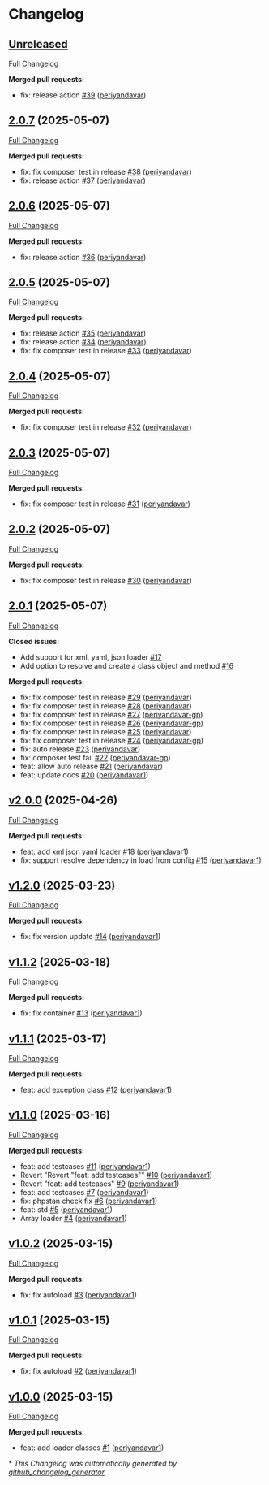 # Changelog

## [Unreleased](https://github.com/periyandavar/gp_loader/tree/HEAD)

[Full Changelog](https://github.com/periyandavar/gp_loader/compare/2.0.7...HEAD)

**Merged pull requests:**

- fix: release action [\#39](https://github.com/periyandavar/gp_loader/pull/39) ([periyandavar](https://github.com/periyandavar))

## [2.0.7](https://github.com/periyandavar/gp_loader/tree/2.0.7) (2025-05-07)

[Full Changelog](https://github.com/periyandavar/gp_loader/compare/2.0.6...2.0.7)

**Merged pull requests:**

- fix: fix composer test in release [\#38](https://github.com/periyandavar/gp_loader/pull/38) ([periyandavar](https://github.com/periyandavar))
- fix: release action [\#37](https://github.com/periyandavar/gp_loader/pull/37) ([periyandavar](https://github.com/periyandavar))

## [2.0.6](https://github.com/periyandavar/gp_loader/tree/2.0.6) (2025-05-07)

[Full Changelog](https://github.com/periyandavar/gp_loader/compare/2.0.5...2.0.6)

**Merged pull requests:**

- fix: release action [\#36](https://github.com/periyandavar/gp_loader/pull/36) ([periyandavar](https://github.com/periyandavar))

## [2.0.5](https://github.com/periyandavar/gp_loader/tree/2.0.5) (2025-05-07)

[Full Changelog](https://github.com/periyandavar/gp_loader/compare/2.0.4...2.0.5)

**Merged pull requests:**

- fix: release action [\#35](https://github.com/periyandavar/gp_loader/pull/35) ([periyandavar](https://github.com/periyandavar))
- fix: release action [\#34](https://github.com/periyandavar/gp_loader/pull/34) ([periyandavar](https://github.com/periyandavar))
- fix: fix composer test in release [\#33](https://github.com/periyandavar/gp_loader/pull/33) ([periyandavar](https://github.com/periyandavar))

## [2.0.4](https://github.com/periyandavar/gp_loader/tree/2.0.4) (2025-05-07)

[Full Changelog](https://github.com/periyandavar/gp_loader/compare/2.0.3...2.0.4)

**Merged pull requests:**

- fix: fix composer test in release [\#32](https://github.com/periyandavar/gp_loader/pull/32) ([periyandavar](https://github.com/periyandavar))

## [2.0.3](https://github.com/periyandavar/gp_loader/tree/2.0.3) (2025-05-07)

[Full Changelog](https://github.com/periyandavar/gp_loader/compare/2.0.2...2.0.3)

**Merged pull requests:**

- fix: fix composer test in release [\#31](https://github.com/periyandavar/gp_loader/pull/31) ([periyandavar](https://github.com/periyandavar))

## [2.0.2](https://github.com/periyandavar/gp_loader/tree/2.0.2) (2025-05-07)

[Full Changelog](https://github.com/periyandavar/gp_loader/compare/2.0.1...2.0.2)

**Merged pull requests:**

- fix: fix composer test in release [\#30](https://github.com/periyandavar/gp_loader/pull/30) ([periyandavar](https://github.com/periyandavar))

## [2.0.1](https://github.com/periyandavar/gp_loader/tree/2.0.1) (2025-05-07)

[Full Changelog](https://github.com/periyandavar/gp_loader/compare/v2.0.0...2.0.1)

**Closed issues:**

- Add support for xml, yaml, json loader [\#17](https://github.com/periyandavar/gp_loader/issues/17)
- Add option to resolve and create a class object and method [\#16](https://github.com/periyandavar/gp_loader/issues/16)

**Merged pull requests:**

- fix: fix composer test in release [\#29](https://github.com/periyandavar/gp_loader/pull/29) ([periyandavar](https://github.com/periyandavar))
- fix: fix composer test in release [\#28](https://github.com/periyandavar/gp_loader/pull/28) ([periyandavar](https://github.com/periyandavar))
- fix: fix composer test in release [\#27](https://github.com/periyandavar/gp_loader/pull/27) ([periyandavar-gp](https://github.com/periyandavar-gp))
- fix: fix composer test in release [\#26](https://github.com/periyandavar/gp_loader/pull/26) ([periyandavar-gp](https://github.com/periyandavar-gp))
- fix: fix composer test in release [\#25](https://github.com/periyandavar/gp_loader/pull/25) ([periyandavar](https://github.com/periyandavar))
- fix: fix composer test in release [\#24](https://github.com/periyandavar/gp_loader/pull/24) ([periyandavar-gp](https://github.com/periyandavar-gp))
- fix: auto release [\#23](https://github.com/periyandavar/gp_loader/pull/23) ([periyandavar](https://github.com/periyandavar))
- fix: composer test fail [\#22](https://github.com/periyandavar/gp_loader/pull/22) ([periyandavar-gp](https://github.com/periyandavar-gp))
- feat: allow auto release [\#21](https://github.com/periyandavar/gp_loader/pull/21) ([periyandavar](https://github.com/periyandavar))
- feat: update docs [\#20](https://github.com/periyandavar/gp_loader/pull/20) ([periyandavar1](https://github.com/periyandavar1))

## [v2.0.0](https://github.com/periyandavar/gp_loader/tree/v2.0.0) (2025-04-26)

[Full Changelog](https://github.com/periyandavar/gp_loader/compare/v1.2.0...v2.0.0)

**Merged pull requests:**

- feat: add xml json yaml loader [\#18](https://github.com/periyandavar/gp_loader/pull/18) ([periyandavar1](https://github.com/periyandavar1))
- fix: support resolve dependency in load from config [\#15](https://github.com/periyandavar/gp_loader/pull/15) ([periyandavar1](https://github.com/periyandavar1))

## [v1.2.0](https://github.com/periyandavar/gp_loader/tree/v1.2.0) (2025-03-23)

[Full Changelog](https://github.com/periyandavar/gp_loader/compare/v1.1.2...v1.2.0)

**Merged pull requests:**

- fix: fix version update [\#14](https://github.com/periyandavar/gp_loader/pull/14) ([periyandavar1](https://github.com/periyandavar1))

## [v1.1.2](https://github.com/periyandavar/gp_loader/tree/v1.1.2) (2025-03-18)

[Full Changelog](https://github.com/periyandavar/gp_loader/compare/v1.1.1...v1.1.2)

**Merged pull requests:**

- fix: fix container [\#13](https://github.com/periyandavar/gp_loader/pull/13) ([periyandavar1](https://github.com/periyandavar1))

## [v1.1.1](https://github.com/periyandavar/gp_loader/tree/v1.1.1) (2025-03-17)

[Full Changelog](https://github.com/periyandavar/gp_loader/compare/v1.1.0...v1.1.1)

**Merged pull requests:**

- feat: add exception class [\#12](https://github.com/periyandavar/gp_loader/pull/12) ([periyandavar1](https://github.com/periyandavar1))

## [v1.1.0](https://github.com/periyandavar/gp_loader/tree/v1.1.0) (2025-03-16)

[Full Changelog](https://github.com/periyandavar/gp_loader/compare/v1.0.2...v1.1.0)

**Merged pull requests:**

- feat: add testcases [\#11](https://github.com/periyandavar/gp_loader/pull/11) ([periyandavar1](https://github.com/periyandavar1))
- Revert "Revert "feat: add testcases"" [\#10](https://github.com/periyandavar/gp_loader/pull/10) ([periyandavar1](https://github.com/periyandavar1))
- Revert "feat: add testcases" [\#9](https://github.com/periyandavar/gp_loader/pull/9) ([periyandavar1](https://github.com/periyandavar1))
- feat: add testcases [\#7](https://github.com/periyandavar/gp_loader/pull/7) ([periyandavar1](https://github.com/periyandavar1))
- fix: phpstan check fix [\#6](https://github.com/periyandavar/gp_loader/pull/6) ([periyandavar1](https://github.com/periyandavar1))
- feat: std [\#5](https://github.com/periyandavar/gp_loader/pull/5) ([periyandavar1](https://github.com/periyandavar1))
- Array loader [\#4](https://github.com/periyandavar/gp_loader/pull/4) ([periyandavar1](https://github.com/periyandavar1))

## [v1.0.2](https://github.com/periyandavar/gp_loader/tree/v1.0.2) (2025-03-15)

[Full Changelog](https://github.com/periyandavar/gp_loader/compare/v1.0.1...v1.0.2)

**Merged pull requests:**

- fix: fix autoload [\#3](https://github.com/periyandavar/gp_loader/pull/3) ([periyandavar1](https://github.com/periyandavar1))

## [v1.0.1](https://github.com/periyandavar/gp_loader/tree/v1.0.1) (2025-03-15)

[Full Changelog](https://github.com/periyandavar/gp_loader/compare/v1.0.0...v1.0.1)

**Merged pull requests:**

- fix: fix autoload [\#2](https://github.com/periyandavar/gp_loader/pull/2) ([periyandavar1](https://github.com/periyandavar1))

## [v1.0.0](https://github.com/periyandavar/gp_loader/tree/v1.0.0) (2025-03-15)

[Full Changelog](https://github.com/periyandavar/gp_loader/compare/4ec73b675ddeb1ffe1e20507f0a9b1eba97c872f...v1.0.0)

**Merged pull requests:**

- feat: add loader classes [\#1](https://github.com/periyandavar/gp_loader/pull/1) ([periyandavar1](https://github.com/periyandavar1))



\* *This Changelog was automatically generated by [github_changelog_generator](https://github.com/github-changelog-generator/github-changelog-generator)*
